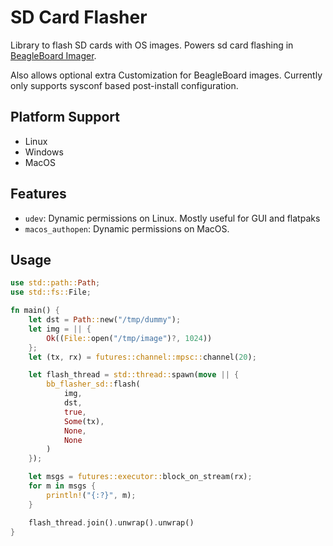 # SD Card Flasher

Library to flash SD cards with OS images. Powers sd card flashing in [BeagleBoard Imager](https://openbeagle.org/ayush1325/bb-imager-rs).

Also allows optional extra Customization for BeagleBoard images. Currently only supports sysconf based post-install configuration.

## Platform Support

- Linux
- Windows
- MacOS

## Features

- `udev`: Dynamic permissions on Linux. Mostly useful for GUI and flatpaks
- `macos_authopen`: Dynamic permissions on MacOS.

## Usage

```rust
use std::path::Path;
use std::fs::File;

fn main() {
    let dst = Path::new("/tmp/dummy");
    let img = || {
        Ok((File::open("/tmp/image")?, 1024))
    };
    let (tx, rx) = futures::channel::mpsc::channel(20);

    let flash_thread = std::thread::spawn(move || {
        bb_flasher_sd::flash(
            img,
            dst,
            true,
            Some(tx),
            None,
            None
        )
    });

    let msgs = futures::executor::block_on_stream(rx);
    for m in msgs {
        println!("{:?}", m);
    }

    flash_thread.join().unwrap().unwrap()
}
```
